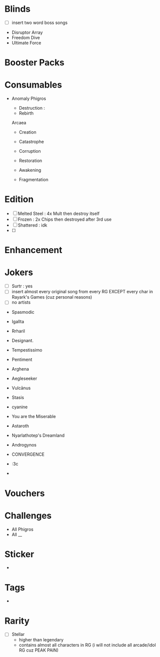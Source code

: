 # Blinds
- [ ] insert two word boss songs
- Disruptor Array
- Freedom Dive
- Ultimate Force
 


# Booster Packs


# Consumables
- Anomaly
    Phigros
    - Destruction   : 
    - Rebirth
    
    Arcaea
    - Creation
    - Catastrophe 

    - Corruption
    - Restoration

    - Awakening
    - Fragmentation

# Edition
- [ ] Melted Steel : 4x Mult then destroy itself 
- [ ] Frozen : 2x Chips then destroyed after 3rd use
- [ ] Shattered : idk
- [ ] 

# Enhancement

# Jokers
- [ ] Surtr : yes
- [ ] insert almost every original song from every RG EXCEPT every char in Rayark's Games (cuz personal reasons)
- [ ] no artists 

- Spasmodic
- Igallta
- Rrharil

- Designant.
- Tempestissimo
- Pentiment
- Arghena
- Aegleseeker
- Vulcānus

- Stasis
- cyanine
- You are the Miserable
- Astaroth
- Nyarlathotep's Dreamland
- Androgynos

- CONVERGENCE
- :3c
- 


# Vouchers


# Challenges
- All Phigros
- All __ 


# Sticker
-

# Tags
- 


# Rarity
- [ ] Stellar
    -   higher than legendary
    -   contains almost all characters in RG (i will not include all arcade/idol RG cuz PEAK PAIN)
